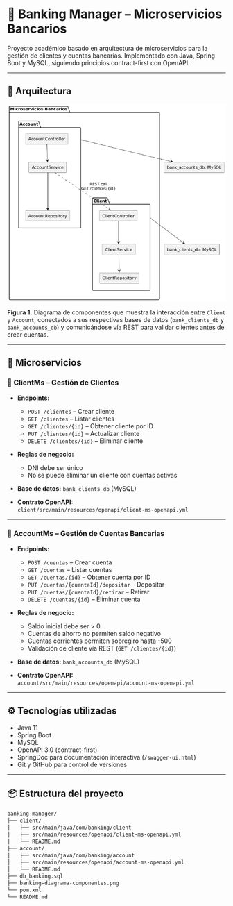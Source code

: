 # 🏦 Banking Manager – Microservicios Bancarios

Proyecto académico basado en arquitectura de microservicios para la gestión de clientes y cuentas bancarias. Implementado con Java, Spring Boot y MySQL, siguiendo principios contract-first con OpenAPI.

---

## 📐 Arquitectura

![Diagrama de componentes](banking-diagrama-componentes.png)

**Figura 1.** Diagrama de componentes que muestra la interacción entre `Client` y `Account`, conectados a sus respectivas bases de datos (`bank_clients_db` y `bank_accounts_db`) y comunicándose vía REST para validar clientes antes de crear cuentas.

---

## 🧩 Microservicios

### 🔹 ClientMs – Gestión de Clientes

- **Endpoints:**
  - `POST /clientes` – Crear cliente
  - `GET /clientes` – Listar clientes
  - `GET /clientes/{id}` – Obtener cliente por ID
  - `PUT /clientes/{id}` – Actualizar cliente
  - `DELETE /clientes/{id}` – Eliminar cliente

- **Reglas de negocio:**
  - DNI debe ser único
  - No se puede eliminar un cliente con cuentas activas

- **Base de datos:** `bank_clients_db` (MySQL)

- **Contrato OpenAPI:**  
  `client/src/main/resources/openapi/client-ms-openapi.yml`

---

### 🔹 AccountMs – Gestión de Cuentas Bancarias

- **Endpoints:**
  - `POST /cuentas` – Crear cuenta
  - `GET /cuentas` – Listar cuentas
  - `GET /cuentas/{id}` – Obtener cuenta por ID
  - `PUT /cuentas/{cuentaId}/depositar` – Depositar
  - `PUT /cuentas/{cuentaId}/retirar` – Retirar
  - `DELETE /cuentas/{id}` – Eliminar cuenta

- **Reglas de negocio:**
  - Saldo inicial debe ser > 0
  - Cuentas de ahorro no permiten saldo negativo
  - Cuentas corrientes permiten sobregiro hasta -500
  - Validación de cliente vía REST (`GET /clientes/{id}`)

- **Base de datos:** `bank_accounts_db` (MySQL)

- **Contrato OpenAPI:**  
  `account/src/main/resources/openapi/account-ms-openapi.yml`

---

## ⚙️ Tecnologías utilizadas

- Java 11
- Spring Boot
- MySQL
- OpenAPI 3.0 (contract-first)
- SpringDoc para documentación interactiva (`/swagger-ui.html`)
- Git y GitHub para control de versiones

---

## 📦 Estructura del proyecto

```plaintext
banking-manager/
├── client/
│   ├── src/main/java/com/banking/client
│   ├── src/main/resources/openapi/client-ms-openapi.yml
│   └── README.md
├── account/
│   ├── src/main/java/com/banking/account
│   ├── src/main/resources/openapi/account-ms-openapi.yml
│   └── README.md
├── db_banking.sql
├── banking-diagrama-componentes.png
└── pom.xml
└── README.md
```